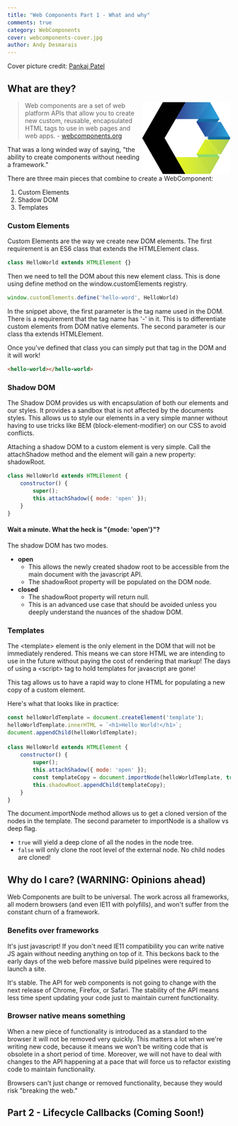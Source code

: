```yaml
---
title: "Web Components Part 1 - What and why"
comments: true
category: WebComponents
cover: webcomponents-cover.jpg
author: Andy Desmarais
---
```


Cover picture credit: [Pankaj Patel](https://unsplash.com/@pankajpatel)

## What are they?

<img class="right" src="webcomponents.svg" title="Web Components" width="200" style="background-color: #FFF; float: right;">

> Web components are a set of web platform APIs that allow you to create new custom, reusable, encapsulated HTML tags to use in web pages and web apps. - [webcomponents.org](https://www.webcomponents.org/introduction)

That was a long winded way of saying, "the ability to create components without needing a framework."

There are three main pieces that combine to create a WebComponent:

1. Custom Elements
2. Shadow DOM
3. Templates

### Custom Elements

Custom Elements are the way we create new DOM elements. The first requirement is an ES6 class that extends the HTMLElement class.

```javascript
class HelloWorld extends HTMLElement {}
```

Then we need to tell the DOM about this new element class.  This is done using define method on the window.customElements registry.

```javascript
window.customElements.define('hello-word', HelloWorld)
```

In the snippet above, the first parameter is the tag name used in the DOM. There is a requirement that the tag name has '-' in it.  This is to differentiate custom elements from DOM native elements. The second parameter is our class tha extends HTMLElement.

Once you've defined that class you can simply put that tag in the DOM and it will work!

```html
<hello-world></hello-world>
```

### Shadow DOM

The Shadow DOM provides us with encapsulation of both our elements and our styles. It provides a sandbox that is not affected by the documents styles. This allows us to style our elements in a very simple manner without having to use tricks like BEM (block-element-modifier) on our CSS to avoid conflicts.

Attaching a shadow DOM to a custom element is very simple. Call the attachShadow method and the element will gain a new property: shadowRoot.

```javascript
class HelloWorld extends HTMLElement {
    constructor() {
        super();
        this.attachShadow({ mode: 'open' });
    }
}
```

#### Wait a minute. What the heck is "{mode: 'open'}"?

The shadow DOM has two modes.

- **open**
  - This allows the newly created shadow root to be accessible from the main document with the javascript API.
  - The shadowRoot property will be populated on the DOM node.
- **closed**
  - The shadowRoot property will return null.
  - This is an advanced use case that should be avoided unless you deeply understand the nuances of the shadow DOM.

### Templates

The &lt;template&gt; element is the only element in the DOM that will not be immediately rendered. This means we can store HTML we are intending to use in the future without paying the cost of rendering that markup!  The days of using a &lt;script&gt; tag to hold templates for javascript are gone!

This tag allows us to have a rapid way to clone HTML for populating a new copy of a custom element.

Here's what that looks like in practice:

```javascript
const helloWorldTemplate = document.createElement('template');
helloWorldTemplate.innerHTML = `<h1>Hello World!</h1>`;
document.appendChild(helloWorldTemplate);

class HelloWorld extends HTMLElement {
    constructor() {
        super();
        this.attachShadow({ mode: 'open' });
        const templateCopy = document.importNode(helloWorldTemplate, true);
        this.shadowRoot.appendChild(templateCopy);
    }
}
```

The document.importNode method allows us to get a cloned version of the nodes in the template. The second parameter to importNode is a shallow vs deep flag.

- `true` will yield a deep clone of all the nodes in the node tree.
- `false` will only clone the root level of the external node. No child nodes are cloned!

## Why do I care? (WARNING: Opinions ahead)

Web Components are built to be universal. The work across all frameworks, all modern browsers (and even IE11 with polyfills), and won't suffer from the constant churn of a framework.

### Benefits over frameworks

It's just javascript! If you don't need IE11 compatibility you can write native JS again without needing anything on top of it. This beckons back to the early days of the web before massive build pipelines were required to launch a site.

It's stable. The API for web components is not going to change with the next release of Chrome, Firefox, or Safari. The stability of the API means less time spent updating your code just to maintain current functionality.

### Browser native means something

When a new piece of functionality is introduced as a standard to the browser it will not be removed very quickly. This matters a lot when we're writing new code, because it means we won't be writing code that is obsolete in a short period of time. Moreover, we will not have to deal with changes to the API happening at a pace that will force us to refactor existing code to maintain functionality.

Browsers can't just change or removed functionality, because they would risk "breaking the web."

## Part 2 - Lifecycle Callbacks (Coming Soon!)